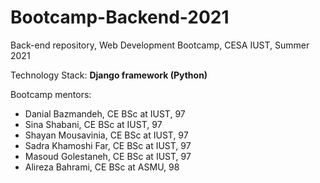 # Bootcamp-Backend-2021
Back-end repository, Web Development Bootcamp, CESA IUST, Summer 2021

Technology Stack: **Django framework (Python)**



Bootcamp mentors: 

* Danial Bazmandeh, CE BSc at IUST, 97
* Sina Shabani, CE BSc at IUST, 97
* Shayan Mousavinia, CE BSc at IUST, 97
* Sadra Khamoshi Far, CE BSc at IUST, 97
* Masoud Golestaneh, CE BSc at IUST, 97
* Alireza Bahrami, CE BSc at ASMU, 98

